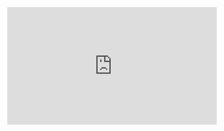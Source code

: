 
<iframe width="480" height="270" src="https://www.youtube.com/embed/Z-3tPXf9a7M" title="3D Tilting Card Effect with Mouse Tracking // HTML, CSS &amp; JS" frameborder="0" allow="accelerometer; autoplay; clipboard-write; encrypted-media; gyroscope; picture-in-picture; web-share" allowfullscreen></iframe>